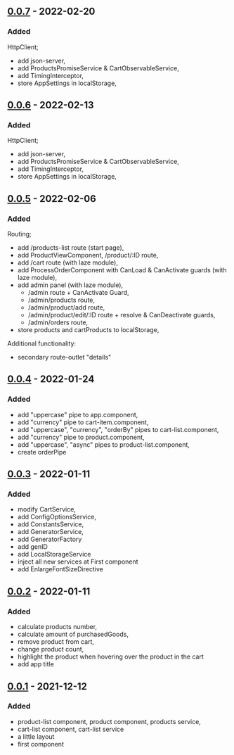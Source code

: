 ## [0.0.7] - 2022-02-20

### Added

HttpClient;

- add json-server,
- add ProductsPromiseService & CartObservableService,
- add TimingInterceptor,
- store AppSettings in localStorage,

## [0.0.6] - 2022-02-13

### Added

HttpClient;

- add json-server,
- add ProductsPromiseService & CartObservableService,
- add TimingInterceptor,
- store AppSettings in localStorage,

## [0.0.5] - 2022-02-06

### Added

Routing;

- add /products-list route (start page),
- add ProductViewComponent, /product/:ID route,
- add /cart route (with laze module),
- add ProcessOrderComponent with CanLoad & CanActivate guards (with laze module),
- add admin panel (with laze module),
  - /admin route + CanActivate Guard,
  - /admin/products route,
  - /admin/product/add route,
  - /admin/product/edit/:ID route + resolve & CanDeactivate guards,
  - /admin/orders route,
- store products and cartProducts to localStorage,

Additional functionality:

- secondary route-outlet "details"

## [0.0.4] - 2022-01-24

### Added

- add "uppercase" pipe to app.component,
- add "currency" pipe to cart-item.component,
- add "uppercase", "currency", "orderBy" pipes to cart-list.component,
- add "currency" pipe to product.component,
- add "uppercase", "async" pipes to product-list.component,
- create orderPipe

## [0.0.3] - 2022-01-11

### Added

- modify CartService,
- add ConfigOptionsService,
- add ConstantsService,
- add GeneratorService,
- add GeneratorFactory
- add genID
- add LocalStorageService
- inject all new services at First component
- add EnlargeFontSizeDirective

## [0.0.2] - 2022-01-11

### Added

- calculate products number,
- calculate amount of purchasedGoods,
- remove product from cart,
- change product count,
- highlight the product when hovering over the product in the cart
- add app title

## [0.0.1] - 2021-12-12

### Added

- product-list component, product component, products service,
- cart-list component, cart-list service
- a little layout
- first component

[0.0.7]: https://github.com/youjob13/angular-shop/compare/feat/task-6...feat/task-7
[0.0.6]: https://github.com/youjob13/angular-shop/compare/feat/task-5...feat/task-6
[0.0.5]: https://github.com/youjob13/angular-shop/compare/feat/task-4...feat/task-5
[0.0.4]: https://github.com/youjob13/angular-shop/compare/feat/task-3...feat/task-3
[0.0.3]: https://github.com/youjob13/angular-shop/compare/feat/task-2...feat/task-3
[0.0.2]: https://github.com/youjob13/angular-shop/compare/feat/task-1...feat/task-2
[0.0.1]: https://github.com/youjob13/angular-shop/compare/feat/task-1...master
